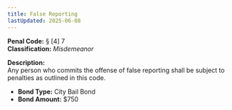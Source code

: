 ```yaml
---
title: False Reporting
lastUpdated: 2025-06-08
---
```


**Penal Code:** § [4] 7  
**Classification:** *Misdemeanor*

**Description:**  
Any person who commits the offense of false reporting shall be subject to penalties as outlined in this code.

- **Bond Type:** City Bail Bond  
- **Bond Amount:** $750
